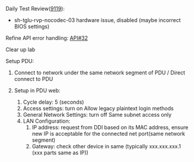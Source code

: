 Daily Test Review([9119](https://sof-ci.sh.intel.com/#/result/planresultdetail/9113)):

* sh-tglu-rvp-nocodec-03 hardware issue, disabled (maybe incorrect BIOS settings)

Refine API error handling: [API#32](https://github.com/intel-innersource/drivers.audio.ci.sof-api-server/pull/32)

Clear up lab

Setup PDU:

1. Connect to network under the same network segment of PDU / Direct connect to PDU

2. Setup in PDU web:
   1. Cycle delay: 5 (seconds)
   2. Access settings: turn on Allow legacy plaintext login methods
   3. General Network Settings: turn off Same subnet access only
   4. LAN Configuration:
      1. IP address: request from DDI based on its MAC address, ensure new IP is acceptable for the connected net port(same network segment)
      2. Gateway: check other device in same  (typically xxx.xxx.xxx.1 (xxx parts same as IP))
